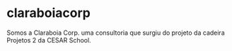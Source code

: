 # claraboiacorp
Somos a Claraboia Corp. uma consultoria que surgiu do projeto da cadeira Projetos 2 da CESAR School.

